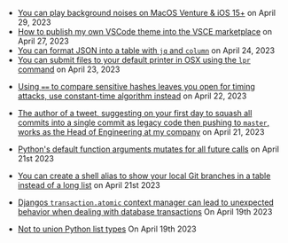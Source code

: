* [You can play background noises on MacOS Venture & iOS 15+](https://support.apple.com/en-gb/HT212775) on April 29, 2023
* [How to publish my own VSCode theme into the VSCE marketplace](https://github.com/benji011/is-them-tears-bro) on April 27, 2023
* [You can format JSON into a table with `jq` and `column`](https://til.codeinthehole.com/posts/how-to-format-json-into-a-table-with-jq-and-column/) on April 24, 2023
* [You can submit files to your default printer in OSX using the `lpr` command](https://ss64.com/osx/lpr.html) on April 23, 2023
- [Using `==` to compare sensitive hashes leaves you open for timing attacks, use constant-time algorithm instead](https://codahale.com/a-lesson-in-timing-attacks/) on April 22, 2023
- [The author of a tweet, suggesting on your first day to squash all commits into a single commit as legacy code then pushing to `master`, works as the Head of Engineering at my company](https://twitter.com/codeinthehole/status/1029682224713617408?cxt=HHwWgMC2ueShlcocAAAA) on April 21, 2023
- [Python's default function arguments mutates for all future calls](https://docs.python-guide.org/writing/gotchas/#mutable-default-arguments) on April 21st 2023
- [You can create a shell alias to show your local Git branches in a table instead of a long list](https://gist.github.com/benji011/8210b3eeda1b80935b87be3026c6a40e) on April 21st 2023

- [Djangos `transaction.atomic` context manager can lead to unexpected behavior when dealing with database transactions](https://seddonym.me/2020/11/19/trouble-atomic) On April 19th 2023
- [Not to union Python list types](https://til.codeinthehole.com/posts/not-to-union-python-list-types/) On April 19th 2023
